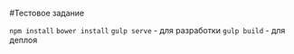 #Тестовое задание

`npm install`
`bower install`
`gulp serve` - для разработки
`gulp build` - для деплоя
